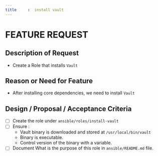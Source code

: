 ```yaml
---
title     :  install vault
---
```


# FEATURE REQUEST

## Description of Request

- Create a Role that installs `Vault`

## Reason or Need for Feature

- After installing core dependencies, we need to install `Vault`

## Design / Proposal / Acceptance Criteria

- [ ] Create the role under `ansible/roles/install-vault`
- [ ] Ensure :
  - Vault binary is downloaded and stored at `/usr/local/bin/vault`
  - Binary is executable.
  - Control version of the binary with a variable.
- [ ] Document What is the purpose of this role in `ansible/README.md` file.
